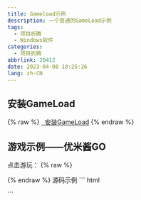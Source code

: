 ```yaml
---
title: Gameload示例
description: 一个普通的GameLoad示例
tags:
  - 项目折腾
  - Windows软件
categories: 
  - 项目折腾
abbrlink: 20412
date: 2023-04-08 18:25:26
lang: zh-CN
---
```

## 安装GameLoad
{% raw %}
<a href="https://files.blog.sinzmise.top/unity3d/gameload.exe" class="css-button post-button-gameload"><i class="fa-solid fa-arrows-rotate"></i>&nbsp;&nbsp;安装GameLoad</a>
{% endraw %}

## 游戏示例——优米酱GO
点击游玩：
{% raw %}
<script src="https://cdnjs.cloudflare.com/ajax/libs/jquery-browser/0.0.8/jquery.browser.min.js"></script>
<script>
$(document).ready(function(){
    if ($.browser.chrome === true && $.browser.versionNumber >= 45) { //detect Chrome 45+
        var myJsonString = JSON.stringify({ title: 'Game Title', file: 'https://files.blog.sinzmise.top/unity3d/yumichan.unity3d', type: "unity", width: 800, height: 600 });
        try{ //IE8 does not support window.btoa   
            var insert_data = window.btoa(myJsonString); 
        }catch(e){ 
        functionToHandleError(e);
        }

        $('#unityPlayer-yumichan').prepend('<a href="gameload://' + insert_data + '/" class="css-button post-button-gameload"><i class="fa-solid fa-arrows-rotate"></i>&nbsp;&nbsp;使用GameLoad游玩</a>');
    }
});
</script>
<div id="unityPlayer-yumichan"></div>
{% endraw %}
源码示例
``` html
<script src="https://cdnjs.cloudflare.com/ajax/libs/jquery-browser/0.0.8/jquery.browser.min.js"></script>
<script>
$(document).ready(function(){
    if ($.browser.chrome === true && $.browser.versionNumber >= 45) { //detect Chrome 45+
        var myJsonString = JSON.stringify({ title: 'Game Title', file: 'https://files.blog.sinzmise.top/unity3d/yumichan.unity3d', type: "unity", width: 800, height: 600 });
        try{ //IE8 does not support window.btoa   
            var insert_data = window.btoa(myJsonString); 
        }catch(e){ 
        functionToHandleError(e);
        }

        $('#unityPlayer-yumichan').prepend('<a href="gameload://' + insert_data + '/" class="css-button post-button-gameload"><i class="fa-solid fa-arrows-rotate"></i>&nbsp;&nbsp;使用GameLoad游玩</a>');
    }
});
</script>
<div id="unityPlayer-yumichan"></div>
```